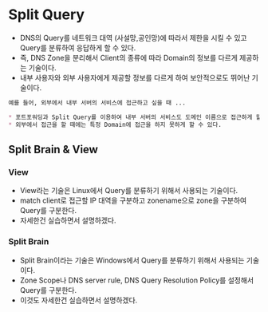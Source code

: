 # Split Query

- DNS의 Query를 네트워크 대역 (사설망,공인망)에 따라서 제한을 시킬 수 있고 Query를 분류하여 응답하게 할 수 있다.
- 즉, DNS Zone을 분리해서 Client의 종류에 따라 Domain의 정보를 다르게 제공하는 기술이다.
- 내부 사용자와 외부 사용자에게 제공할 정보를 다르게 하여 보안적으로도 뛰어난 기술이다.

```markdown
예를 들어, 외부에서 내부 서버의 서비스에 접근하고 싶을 때 ...

* 포트포워딩과 Split Query를 이용하여 내부 서버의 서비스도 도메인 이름으로 접근하게 할 수 있다.
* 외부에서 접근을 할 때에는 특정 Domain에 접근을 하지 못하게 할 수 있다.
```

## Split Brain & View

### View

- View라는 기술은 Linux에서 Query를 분류하기 위해서 사용되는 기술이다.
- match client로 접근할 IP 대역을 구분하고 zonename으로 zone을 구분하여 Query를 구분한다.
- 자세한건 실습하면서 설명하겠다.

### Split Brain

- Split Brain이라는 기술은 Windows에서 Query를 분류하기 위해서 사용되는 기술이다.
- Zone Scope나 DNS server rule, DNS Query Resolution Policy를 설정해서 Query를 구분한다.
- 이것도 자세한건 실습하면서 설명하겠다.